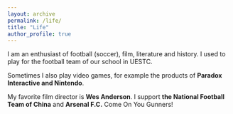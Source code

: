 ```yaml
---
layout: archive
permalink: /life/
title: "Life"
author_profile: true
---
```


I am an enthusiast of football (soccer), film, literature and history. I used to play for the football team of our school in UESTC.

Sometimes I also play video games, for example the products of **Paradox Interactive and Nintendo**.

My favorite film director is **Wes Anderson**. I support **the National Football Team of China** and **Arsenal F.C.** Come On You Gunners!


